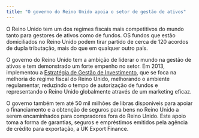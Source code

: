 ```yaml
---
title: "O governo do Reino Unido apoia o setor de gestão de ativos"
---
```


O Reino Unido tem um dos regimes fiscais mais competitivos do mundo tanto para gestores de ativos como de fundos. OS fundos que estão domiciliados no Reino Unido podem tirar partido de cerca de 120 acordos de dupla tributação, mais do que em qualquer outro país.

O governo do Reino Unido tem a ambição de liderar o mundo na gestão de ativos e tem demonstrado um forte empenho no setor. Em 2013, implementou a [Estratégia de Gestão de Investimento](https://www.gov.uk/government/news/uk-investment-management-strategy-launched-by-ministers), que se foca na melhoria do regime fiscal do Reino Unido, melhorando o ambiente regulamentar, reduzindo o tempo de autorização de fundos e representando o Reino Unido globalmente através de um marketing eficaz.

O governo também tem até 50 mil milhões de libras disponíveis para apoiar o financiamento e a obtenção de seguros para bens no Reino Unido a serem encaminhados para compradores fora do Reino Unido. Este apoio toma a forma de garantias, seguros e empréstimos emitidos pela agência de crédito para exportação, a UK Export Finance.